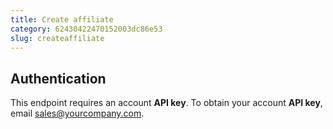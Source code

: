 ```yaml
---
title: Create affiliate
category: 62430422470152003dc86e53
slug: createaffiliate
---
```


## Authentication

This endpoint requires an account **API key**. To obtain your account **API key**, email <sales@yourcompany.com>.